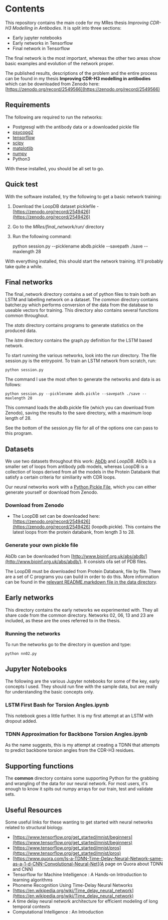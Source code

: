 # Contents

This repository contains the main code for my MRes thesis *Improving CDR-H3 Modelling in Antibodies*. It is split into three sections:

* Early jupyter notebooks
* Early networks in Tensorflow
* Final network in Tensorflow

The final network is the most important, whereas the other two areas show basic examples and evolution of the network proper.

The published results, descriptions of the problem and the entire process can be found in my thesis **Improving CDR-H3 modelling in antibodies** which can be downloaded from Zenodo here: [https://zenodo.org/record/2549566](https://zenodo.org/record/2549566)  

## Requirements

The following are required to run the networks:

* Postgresql with the antibody data or a downloaded pickle file
* [psycopg2](http://initd.org/psycopg/)
* [tensorflow](https://www.tensorflow.org/)
* [scipy](https://www.scipy.org/)
* [matplotlib](https://matplotlib.org/)
* [numpy](http://www.numpy.org/)
* Python3

With these installed, you should be all set to go.

## Quick test

With the software installed, try the following to get a basic network training:

1. Download the LoopDB dataset picklefile - [https://zenodo.org/record/2549426](https://zenodo.org/record/2549426)
2. Go to the *MRes/final_network/run/* directory
3. Run the following command:

    python session.py --picklename abdb.pickle --savepath ./save --maxlength 28

With everything installed, this should start the network training. It'll probably take quite a while. 

## Final networks

The final_network directory contains a set of python files to train both an LSTM and labelling network on a dataset. The *common* directory contains batcher.py which performs conversion of the data from the database to useable vectors for training. This directory also contains several functions common throughout.

The *stats* directory contains programs to generate statistics on the produced data.

The *lstm* directory contains the graph.py definition for the LSTM based network.

To start running the various networks, look into the *run* directory. The file session.py is the entrypoint. To train an LSTM network from scratch, run:

    python session.py

The command I use the most often to generate the networks and data is as follows:

    python session.py --picklename abdb.pickle --savepath ./save --maxlength 28

This command loads the abdb.pickle file (which you can download from Zenodo), saving the results to the save directory, with a maximum loop length of 28.

See the bottom of the session.py file for all of the options one can pass to this program.

## Datasets

We use two datasets throughout this work: [AbDb](http://www.bioinf.org.uk/abs/abdb/) and *LoopDB*. AbDb is a smaller set of loops from antibody pdb models, whereas LoopDB is a collection of loops derived from all the models in the Protein Databank that satisfy a certain criteria for similiarity with CDR loops.

Our neural networks work with a [Python Pickle File](https://wiki.python.org/moin/UsingPickle), which you can either generate yourself or download from Zenodo.

### Download from Zenodo

* The LoopDB set can be downloaded here: [https://zenodo.org/record/2549426](https://zenodo.org/record/2549426) (loopdb.pickle). This contains the latest loops from the protein databank, from length 3 to 28.

### Generate your own pickle file

AbDb can be downloaded from [http://www.bioinf.org.uk/abs/abdb/](http://www.bioinf.org.uk/abs/abdb/). It consists ofa set of PDB files. 

The LoopDB must be downloaded from Protein Databank, file by file. There are a set of C programs you can build in order to do this. More information can be found in the [relevant README.markdown file in the data directory](https://github.com/OniDaito/MRes/blob/master/data/README.markdown).

## Early networks

This directory contains the early networks we experimented with. They all share code from the common directory. Networks 02, 06, 13 and 23 are included, as these are the ones referred to in the thesis. 

### Running the networks

To run the networks go to the directory in question and type:

    python nn02.py

## Jupyter Notebooks

The following are the various Jupyter notebooks for some of the key, early concepts I used. They should run fine with the sample data, but are really for understanding the basic concepts only.

### LSTM First Bash for Torsion Angles.ipynb

This notebook goes a little further. It is my first attempt at an LSTM with dropout added.

### TDNN Approximation for Backbone Torsion Angles.ipynb

As the name suggests, this is my attempt at creating a TDNN that attempts to predict backbone torsion angles from the CDR-H3 residues.

## Supporting functions

The **common** directory contains some supporting Python for the grabbing and wrangling of the data for our neural network. For most users, it's enough to know it spits out numpy arrays for our train, test and validate sets.

## Useful Resources

Some useful links for these wanting to get started with neural networks related to structural biology.

* [https://www.tensorflow.org/get_started/mnist/beginners](https://www.tensorflow.org/get_started/mnist/beginners)
* [https://www.tensorflow.org/get_started/mnist/pros](https://www.tensorflow.org/get_started/mnist/pros)
* [https://www.quora.com/Is-a-TDNN-Time-Delay-Neural-Network-same-as-a-1-d-CNN-Convolutional-Neural-Net](A page on Quora about TDNN and CNN) 
* Tensorflow for Machine Intelligence : A Hands-on Introduction to learning algorithms
* Phoneme Recognition Using Time-Delay Neural Networks
* [https://en.wikipedia.org/wiki/Time_delay_neural_network](https://en.wikipedia.org/wiki/Time_delay_neural_network)
* A time delay neural network architecture for efficient modeling of long temporal contexts
* Computational Intelligence : An Introduction

